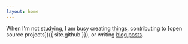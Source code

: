 ```yaml
---
layout: home
---
```


When I'm not studying, I am busy creating [things](/projects), contributing to
[open source projects]({{ site.github }}), or writing [blog posts](/blog).

